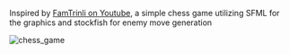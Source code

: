 Inspired by [FamTrinli on Youtube](https://www.youtube.com/watch?v=_4EuZI8Q8cs), a simple chess game utilizing SFML for the graphics and stockfish for enemy move generation

![chess_game](https://github.com/user-attachments/assets/4f06b612-7f2e-4c68-a341-7a322c026314)
